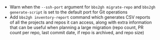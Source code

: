 - Warn when the `--ssh-port` argument for `bbs2gh migrate-repo` and `bbs2gh generate-script` is set to the default port for Git operations
- Add `bbs2gh inventory-report` command which generates CSV reports of all the projects and repos it can access, along with extra information that can be useful when planning a large migration (repo count, PR count per repo, last commit date, if repo is archived, and repo size)
